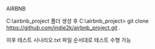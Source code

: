 AIRBNB 

C:\airbnb_project 폴더 생성 후 
C:\airbnb_project> git clone https://github.com/indie2k/airbnb_project.git .

이후 테스트 시나리오.txt 파일 순서대로 테스트 수행 가능
